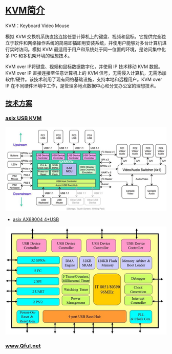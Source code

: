 ﻿# [KVM简介](https://github.com/Qful/extHUB)

KVM：Keyboard Video Mouse

模拟 KVM 交换机系统直接连接任意计算机上的键盘、视频和鼠标。它提供完全独立于软件和网络操作系统的简易即插即用安装系统，并使用户能够对多台计算机进行实时访问。模拟 KVM 最适用于用户和系统处于同一位置的环境，是访问集中化多 PC 和多机架环境的理想技术。

KVM over IP将键盘、视频和鼠标数据数字化，并使用 IP 技术移动 KVM 数据。KVM over IP 直接连接至任意计算机上的 KVM 信号，无需侵入计算机，无需添加软件/硬件。该技术利用了现有网络基础设施，支持本地和远程用户。KVM over IP 在不同硬件环境中工作，是管理多地点数据中心和分支办公室的理想技术。

## [技术方案](https://github.com/Qful/extHUB)

### [asix USB KVM](asix/)

[![sites](asix/nKVM_P2.jpg)](https://www.asix.com.tw/products.php?op=ProductList&PLine=72&PSeries=121)

* [asix AX68004 4*USB](asix/)

[![sites](asix/AX68004.jpg)](https://www.asix.com.tw/products.php?op=pItemdetail&PItemID=158;72;121&PLine=72)

### www.Qful.net